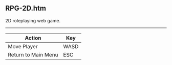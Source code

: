 RPG-2D.htm
----------

2D roleplaying web game.

---

Action              | Key
--------------------|-----
Move Player         | WASD
Return to Main Menu | ESC
